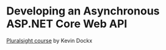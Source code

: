 # Developing an Asynchronous ASP.NET Core Web API

[Pluralsight course](https://app.pluralsight.com/library/courses/asp-dot-net-core-6-web-api-developing-asynchronous) by Kevin Dockx
